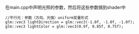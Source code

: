 在main.cpp中声明光照的参数，然后将这些参数搞到shader中
```
//平行光：参数（方向、光强）uniform变量形式
glm::vec3 lightDirection = glm::vec3(-1.0f, -1.0f, -1.0f);
glm::vec3 lightColor = glm::vec3(0.9f, 0.85f, 0.75f);
```
<!--stackedit_data:
eyJoaXN0b3J5IjpbMTk2NTEyMjQ0NCwtMTcyNTUyMjU4NSwtMj
A4ODc0NjYxMl19
-->